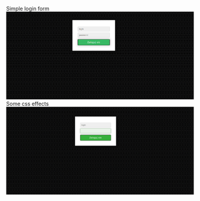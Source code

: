 Simple login form
![Kamilenzio](https://github.com/Kamilenzio/Gitrepos/blob/master/html-css-projects/csstraining_loginform/screenshots/loginform2.png)
Some css effects
![Kamilenzio](https://github.com/Kamilenzio/Gitrepos/blob/master/html-css-projects/csstraining_loginform/screenshots/loginform1.png)
